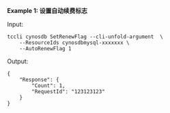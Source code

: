 **Example 1: 设置自动续费标志**



Input: 

```
tccli cynosdb SetRenewFlag --cli-unfold-argument  \
    --ResourceIds cynosdbmysql-xxxxxxx \
    --AutoRenewFlag 1
```

Output: 
```
{
    "Response": {
        "Count": 1,
        "RequestId": "123123123"
    }
}
```

